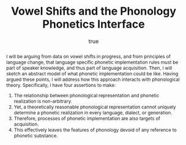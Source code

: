 ---
layout: paper
title: "Vowel Shifts and the Phonology Phonetics Interface"
year: 2010
author: [ { name: "Josef Fruehwald", url: "https://jofrhwld.github.io" }]
abstract: "I will be arguing from data on vowel shifts in progress, and from principles of language change, that language specific phonetic implementation rules must be part of speaker knowledge, and thus part of language
acquisition. Then, I will sketch an abstract model of what phonetic implementation could be like. Having
argued these points, I will address how this approach interacts with phonological theory. Specifically, I have
four assertions to make:
<ol>
<li>The relationship between phonological representation and phonetic realization is non-arbitrary.</li>
<li>Yet, a theoretically reasonable phonological representation cannot uniquely determine a phonetic
realization in every language, dialect, or generation.</li>
<li>Therefore, processes of phonetic implementation are also targets of acquisition.</li>
<li>This effectively leaves the features of phonology devoid of any reference to phonetic substance.</li>
</ol>"
presented: [{conf: "NAPhC 6", url: "http://linguistics.concordia.ca/naphc6/"} ]
published: []
docs: [{format: "Handout [PDF]", url: "/papers/Fruehwald_Vshift.pdf", local: true }]
categories: [talk]
display-category: Talk
comments: true
---